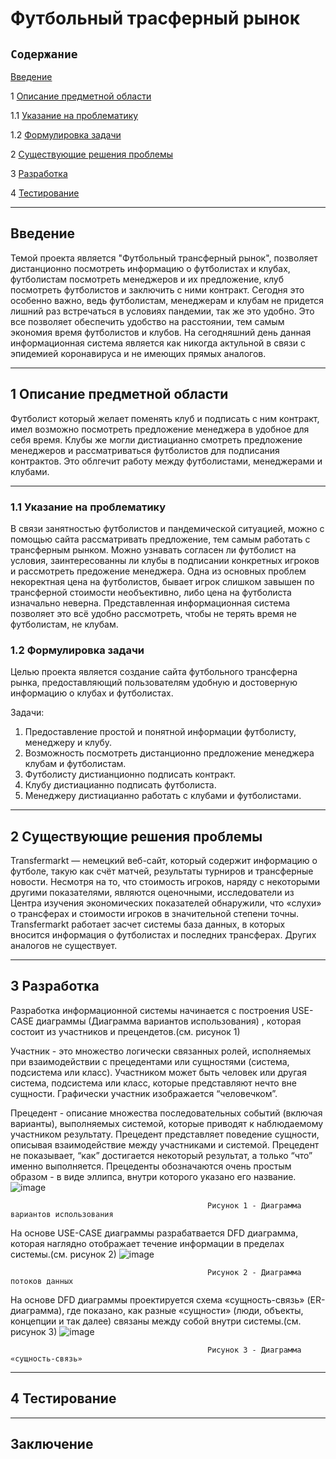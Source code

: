 # Футбольный трасферный рынок
## `Содержание`
[Введение](#введение)

1 [Описание предметной области](#по)

1.1 [Указание на проблематику](#проблематика) 

1.2 [Формулировка задачи](#формулировка_задачи)

2  [Существующие решения проблемы](#решения_проблемы)

3 [Разработка](#разработка)

4 [Тестирование](#тестирование)

***
## Введение <a name ="введение"></a>
Темой проекта является "Футбольный трансферный рынок", позволяет дистанционно посмотреть информацию о футболистах и клубах, футболистам посмотреть менеджеров и их предложение, клуб посмотреть футболистов и заключить с ними контракт. Сегодня это особенно важно, ведь футболистам, менеджерам и клубам не придется лишний раз встречаться в условиях пандемии, так же это удобно. Это все позволяет обеспечить удобство на расстоянии, тем самым экономия время футболистов и клубов. На сегодняшний день данная информационная система является как никогда актульной в связи с эпидемией коронавируса и не имеющих прямых аналогов.
***
## 1 Описание предметной области <a name ="по"></a>
Футболист который желает поменять клуб и подписать с ним контракт, имел возможно посмотреть предложение менеджера в удобное для себя время. Клубы же могли дистиацианно смотреть предложение менеджеров и рассматриваться футболистов для подписания контрактов. Это облгечит работу между футболистами, менеджерами и клубами. 
***
  ### 1.1 Указание на проблематику <a name ="проблематика"></a>
  В связи занятностью футболистов и пандемической ситуацией, можно с помощью сайта рассматривать предложение, тем самым работать с трансферным рынком. Можно узнавать согласен ли футболист на условия, заинтересованны ли клубы в подписании конкретных игроков и рассмотреть предожение менеджера. Одна из основных проблем некоректная цена на футболистов, бывает игрок слишком завышен по трансферной стоимости необъективно, либо цена на футболиста изначально неверна. Представленная информационная система позволяет это всё удобно рассмотреть, чтобы не терять время не футболистам, не клубам.
  ### 1.2 Формулировка задачи <a name ="формулировка_задачи"></a>
  Целью проекта является создание сайта футбольного трансферна рынка, предоставляющий пользователям удобную и достоверную информацию о клубах и футболистах.
  
  Задачи:
  1. Предоставление простой и понятной информации футболисту, менеджеру и клубу.
  2. Возможность посмотреть дистанционно предложение менеджера клубам и футболистам.
  3. Футболисту дистианционно подписать контракт.
  4. Клубу дистиацианно подписать футболиста.
  5. Менеджеру дистиацианно работать с клубами и футболистами.
***
## 2 Существующие решения проблемы <a name ="решения_проблемы"></a>
Transfermarkt — немецкий веб-сайт, который содержит информацию о футболе, такую как счёт матчей, результаты турниров и трансферные новости. Несмотря на то, что стоимость игроков, наряду с некоторыми другими показателями, являются оценочными, исследователи из Центра изучения экономических показателей обнаружили, что «слухи» о трансферах и стоимости игроков в значительной степени точны.
Transfermarkt работает засчет системы база данных, в которых вносится информация о футболистах и последних трансферах.
Других аналогов не существует.
***
## 3 Разработка <a name ="разработка"></a>
Разработка информационной системы начинается с построения USE-CASE диаграммы (Диаграмма вариантов использования) , которая состоит из участников и прецендетов.(см. рисунок 1)

Участник - это множество логически связанных ролей, исполняемых при взаимодействии с прецедентами или сущностями (система, подсистема или класс). Участником может быть человек или другая система, подсистема или класс, которые представляют нечто вне сущности. Графически участник изображается “человечком”.

Прецедент - описание множества последовательных событий (включая варианты), выполняемых системой, которые приводят к наблюдаемому участником результату. Прецедент представляет поведение сущности, описывая взаимодействие между участниками и системой. Прецедент не показывает, “как” достигается некоторый результат, а только “что” именно выполняется. Прецеденты обозначаются очень простым образом - в виде эллипса, внутри которого указано его название.
![image](https://user-images.githubusercontent.com/85898336/146952795-0ee910f8-d36d-449f-9b47-073025f3c675.png)

                                                Рисунок 1 - Диаграмма вариантов использования

На основе USE-CASE диаграммы разрабатвается DFD диаграмма, которая наглядно отображает течение информации в пределах системы.(см. рисунок 2)
![image](https://user-images.githubusercontent.com/85898336/146951679-989f55e8-0073-46b4-8d72-9b9c68e94adf.png)

                                                Рисунок 2 - Диаграмма потоков данных

На основе DFD диаграммы проектируется схема «сущность-связь» (ER-диаграмма), где показано, как разные «сущности» (люди, объекты, концепции и так далее) связаны между собой внутри системы.(см. рисунок 3)
![image](https://user-images.githubusercontent.com/85898336/146952001-ee0da253-9c94-4532-abb0-f0a3cae2bfa2.png)

                                                Рисунок 3 - Диаграмма «сущность-связь»
***
## 4 Тестирование <a name ="тестирование"></a>
***
## Заключение
